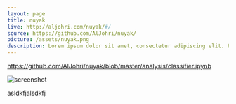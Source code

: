 ```yaml
---
layout: page
title: nuyak
live: http://aljohri.com/nuyak/#/
source: https://github.com/AlJohri/nuyak/
picture: /assets/nuyak.png
description: Lorem ipsum dolor sit amet, consectetur adipiscing elit. Fusce placerat diam eget congue fermentum. Pellentesque iaculis mollis tincidunt. Etiam ultricies egestas ligula, a finibus urna tempus placerat. Nullam scelerisque augue ac odio ultricies, vitae tristique orci vestibulum. Pellentesque pharetra quis nisl quis vulputate. Vivamus lacinia augue in dolor pretium, vitae gravida quam laoreet. Morbi scelerisque commodo libero, in accumsan turpis fermentum sit amet. Nunc accumsan mollis justo in consectetur.
---
```


https://github.com/AlJohri/nuyak/blob/master/analysis/classifier.ipynb

![screenshot]({{page.picture}})

asldkfjalsdkfj